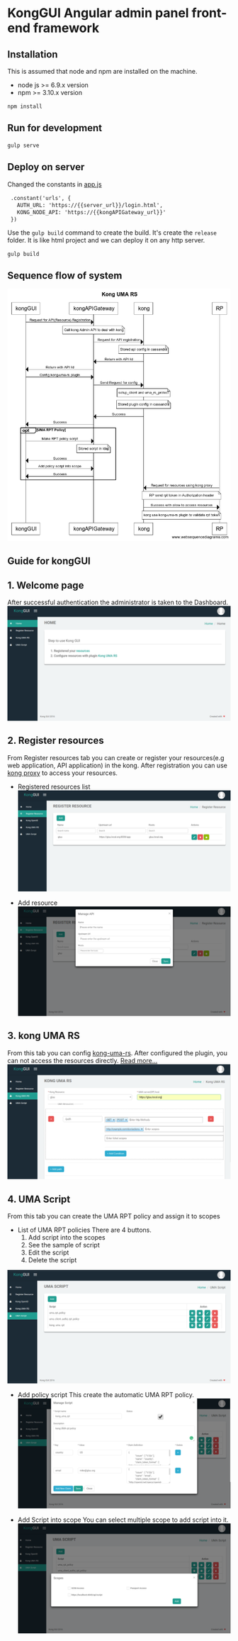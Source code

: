 # KongGUI Angular admin panel front-end framework

## Installation
This is assumed that node and npm are installed on the machine.

 * node js >= 6.9.x version
 * npm >= 3.10.x version
 
```
npm install
```

## Run for development
```
gulp serve
```

## Deploy on server

Changed the constants in [app.js](https://github.com/GluuFederation/kong-plugins/blob/master/kongGUI/src/app/app.js)
```
 .constant('urls', {
   AUTH_URL: 'https://{{server_url}}/login.html',
   KONG_NODE_API: 'https://{{kongAPIGateway_url}}'
 })
```

Use the `gulp build` command to create the build. It's create the `release` folder. It is like html project and we can deploy it on any http server.
```
gulp build
```

## Sequence flow of system
![Sequence flow](../doc/kong-uma-rs.png)

## Guide for kongGUI

## 1. Welcome page
After successful authentication the administrator is taken to the Dashboard.
![Sequence flow](../doc/home.png)

## 2. Register resources
From Register resources tab you can create or register your resources(e.g web application, API application) in the kong.
After registration you can use [kong proxy](https://getkong.org/docs/0.11.x/proxy/) to access your resources.

* Registered resources list
![Resource list](../doc/api-list.png)

* Add resource
![Add Resource](../doc/add-api.png)
     
## 3. kong UMA RS 
From this tab you can config [kong-uma-rs](https://github.com/GluuFederation/kong-plugins/tree/master/kong-uma-rs).
After configured the plugin, you can not access the resources directly. [Read more...](https://github.com/GluuFederation/kong-plugins/tree/master/kong-uma-rs#verify-that-your-api-is-protected-by-kong-uma-rs) 
![UMA-RS](../doc/uma-rs.png)

## 4. UMA Script
From this tab you can create the UMA RPT policy and assign it to scopes
* List of UMA RPT policies
There are 4 buttons. 
    1. Add script into the scopes
    2. See the sample of script
    3. Edit the script
    4. Delete the script

![UMA-RS](../doc/uma-rpt-policy-list.png)

* Add policy script
This create the automatic UMA RPT policy.
![Add-policy-script](../doc/add-policy-script.png)

* Add Script into scope
You can select multiple scope to add script into it.
![Add-policy-script](../doc/add-scope.png)
